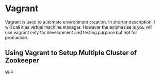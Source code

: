 # Vagrant

Vagrant is used to automate environment creation. In shorter description, I will call it as virtual machine manager. However the emphasise is you will use vagrant only for development and testing purpose but not for production.

## Using Vagrant to Setup Multiple Cluster of Zookeeper

WIP
